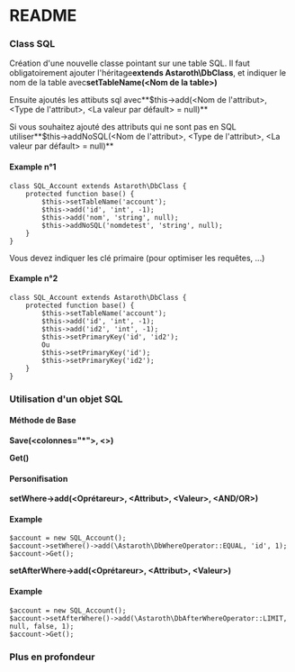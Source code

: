 # README #

### Class SQL ###

Création d'une nouvelle classe pointant sur une table SQL.
Il faut obligatoirement ajouter l'héritage**extends Astaroth\DbClass**, et indiquer le nom de la table avec**setTableName(\<Nom de la table>)**

Ensuite ajoutés les attibuts sql avec**$this->add(\<Nom de l'attribut>, \<Type de l'attribut>, \<La valeur par défault> = null)**

Si vous souhaitez ajouté des attributs qui ne sont pas en SQL utiliser**$this->addNoSQL(\<Nom de l'attribut>, \<Type de l'attribut>, \<La valeur par défault> = null)**

#### Example n°1 ####

    class SQL_Account extends Astaroth\DbClass {
        protected function base() {
            $this->setTableName('account');
            $this->add('id', 'int', -1);
            $this->add('nom', 'string', null);
            $this->addNoSQL('nomdetest', 'string', null);
        }
    }
Vous devez indiquer les clé primaire (pour optimiser les requêtes, ...)

#### Example n°2 ####

    class SQL_Account extends Astaroth\DbClass {
        protected function base() {
            $this->setTableName('account');
            $this->add('id', 'int', -1);
            $this->add('id2', 'int', -1);
            $this->setPrimaryKey('id', 'id2');
            Ou
            $this->setPrimaryKey('id');
            $this->setPrimaryKey('id2');
        }
    }

### Utilisation d'un objet SQL ###

#### Méthode de Base ####

**Save(\<colonnes="\*">, \<>)**

**Get()**

#### Personifisation ####

**setWhere->add(\<Oprétareur>, \<Attribut>, \<Valeur>, \<AND/OR>)**
#### Example ####
    $account = new SQL_Account();
    $account->setWhere()->add(\Astaroth\DbWhereOperator::EQUAL, 'id', 1);
    $account->Get();

**setAfterWhere->add(\<Oprétareur>, \<Attribut>, \<Valeur>)**
#### Example ####

    $account = new SQL_Account();
    $account->setAfterWhere()->add(\Astaroth\DbAfterWhereOperator::LIMIT, null, false, 1);
    $account->Get();

### Plus en profondeur ###

